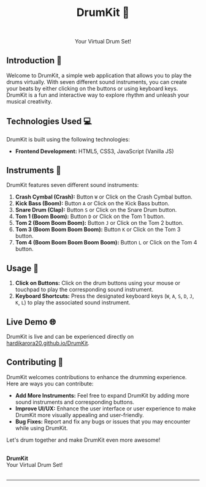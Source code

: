 <h1 align="center">DrumKit 🥁</h1> <br>
<!--
<p align="center">
  <img src="screenshots/drumkit.png">
</p>
-->

<p align="center">
  Your Virtual Drum Set!
</p>

<a href="#introduction"></a>
## Introduction 🚀

Welcome to DrumKit, a simple web application that allows you to play the drums virtually. With seven different sound instruments, you can create your beats by either clicking on the buttons or using keyboard keys. DrumKit is a fun and interactive way to explore rhythm and unleash your musical creativity.

<a href="#technologies-used"></a>
## Technologies Used 💻

DrumKit is built using the following technologies:

- **Frontend Development:** HTML5, CSS3, JavaScript (Vanilla JS)

<a href="#instruments"></a>
## Instruments 🥁

DrumKit features seven different sound instruments:

1. **Crash Cymbal (Crash):** Button `W` or Click on the Crash Cymbal button.
2. **Kick Bass (Boom):** Button `A` or Click on the Kick Bass button.
3. **Snare Drum (Clap):** Button `S` or Click on the Snare Drum button.
4. **Tom 1 (Boom Boom):** Button `D` or Click on the Tom 1 button.
5. **Tom 2 (Boom Boom Boom):** Button `J` or Click on the Tom 2 button.
6. **Tom 3 (Boom Boom Boom Boom):** Button `K` or Click on the Tom 3 button.
7. **Tom 4 (Boom Boom Boom Boom Boom):** Button `L` or Click on the Tom 4 button.

<a href="#usage"></a>
## Usage 🥁

1. **Click on Buttons:** Click on the drum buttons using your mouse or touchpad to play the corresponding sound instrument.
2. **Keyboard Shortcuts:** Press the designated keyboard keys (`W`, `A`, `S`, `D`, `J`, `K`, `L`) to play the associated sound instrument.

<a href="#live-demo"></a>
## Live Demo 🌐

DrumKit is live and can be experienced directly on [hardikarora20.github.io/DrumKit](https://hardikarora20.github.io/DrumKit).

<!-- <a href="#screenshots"></a>
## Screenshots 📸 

<div align="center">
  <img src="screenshots/drumkit.png">
</div>
-->

<a href="#contributing"></a>
## Contributing 🤝

DrumKit welcomes contributions to enhance the drumming experience. Here are ways you can contribute:

- **Add More Instruments:** Feel free to expand DrumKit by adding more sound instruments and corresponding buttons.
- **Improve UI/UX:** Enhance the user interface or user experience to make DrumKit more visually appealing and user-friendly.
- **Bug Fixes:** Report and fix any bugs or issues that you may encounter while using DrumKit.

Let's drum together and make DrumKit even more awesome!

<p>
  <br>
  <b>DrumKit</b><br>
  Your Virtual Drum Set!
  <br><br>
</p>
  
---

